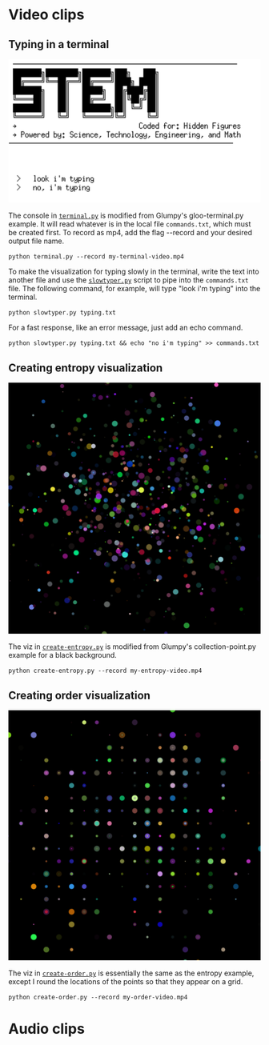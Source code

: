 Video clips
===========

Typing in a terminal
--------------------

![terminal](/images/terminal.png)

The console in [`terminal.py`](terminal.py) is modified from Glumpy's gloo-terminal.py example. It will read whatever is in the local file `commands.txt`, which must be created first. To record as mp4, add the flag --record and your desired output file name.

```
python terminal.py --record my-terminal-video.mp4
```

To make the visualization for typing slowly in the terminal, write the text into another file and use the [`slowtyper.py`](slowtyper.py) script to pipe into the `commands.txt` file. The following command, for example, will type "look i'm typing" into the terminal.

```
python slowtyper.py typing.txt
```

For a fast response, like an error message, just add an echo command.

```
python slowtyper.py typing.txt && echo "no i'm typing" >> commands.txt
```

Creating entropy visualization
------------------------------

![entropy](/images/create-entropy.png)

The viz in [`create-entropy.py`](create-entropy.py) is modified from Glumpy's collection-point.py example for a black background.

```
python create-entropy.py --record my-entropy-video.mp4
```

Creating order visualization
----------------------------

![entropy](/images/create-order.png)

The viz in [`create-order.py`](create-order.py) is essentially the same as the entropy example, except I round the locations of the points so that they appear on a grid.

```
python create-order.py --record my-order-video.mp4
```

Audio clips
===========
